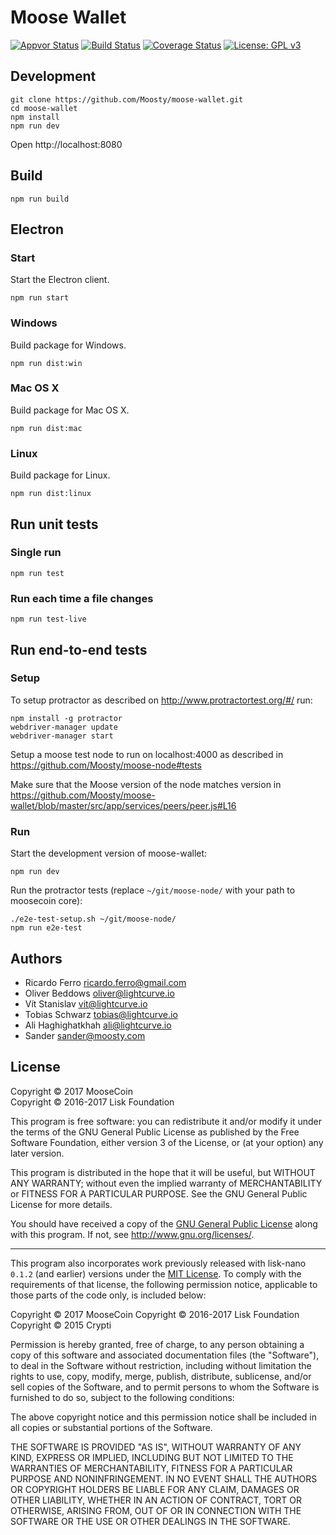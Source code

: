 # Moose Wallet
[![Appvor Status](https://ci.appveyor.com/api/projects/status/corbifex/moose-wallet/branch/testnet-development?svg=true)](https://ci.appveyor.com/project/corbifex/moose-wallet)
[![Build Status](https://travis-ci.org/Moosty/moose-wallet.svg?branch=testnet-development)](https://travis-ci.org/Moosty/moose-wallet)
[![Coverage Status](https://coveralls.io/repos/github/Moosty/moose-wallet/badge.svg?branch=master)](https://coveralls.io/github/Moosty/moose-wallet?branch=master)
[![License: GPL v3](https://img.shields.io/badge/License-GPL%20v3-blue.svg)](http://www.gnu.org/licenses/gpl-3.0)

## Development

```
git clone https://github.com/Moosty/moose-wallet.git
cd moose-wallet
npm install
npm run dev
```

Open http://localhost:8080

## Build

```
npm run build
```

## Electron

### Start

Start the Electron client.

```
npm run start
```

### Windows

Build package for Windows.

```
npm run dist:win
```

### Mac OS X

Build package for Mac OS X.

```
npm run dist:mac
```

### Linux

Build package for Linux.

```
npm run dist:linux
```

## Run unit tests

### Single run
```
npm run test
```

### Run each time a file changes
```
npm run test-live
```

## Run end-to-end tests

### Setup

To setup protractor as described on http://www.protractortest.org/#/ run:

```
npm install -g protractor
webdriver-manager update
webdriver-manager start
```

Setup a moose test node to run on localhost:4000 as described in https://github.com/Moosty/moose-node#tests

Make sure that the Moose version of the node matches version in https://github.com/Moosty/moose-wallet/blob/master/src/app/services/peers/peer.js#L16

### Run

Start the development version of moose-wallet:

```
npm run dev
```

Run the protractor tests (replace `~/git/moose-node/` with your path to moosecoin core):

```
./e2e-test-setup.sh ~/git/moose-node/
npm run e2e-test
```

## Authors

- Ricardo Ferro <ricardo.ferro@gmail.com>
- Oliver Beddows <oliver@lightcurve.io>
- Vít Stanislav <vit@lightcurve.io>
- Tobias Schwarz <tobias@lightcurve.io>
- Ali Haghighatkhah <ali@lightcurve.io>
- Sander <sander@moosty.com>
## License

Copyright © 2017 MooseCoin  
Copyright © 2016-2017 Lisk Foundation

This program is free software: you can redistribute it and/or modify it under the terms of the GNU General Public License as published by the Free Software Foundation, either version 3 of the License, or (at your option) any later version.

This program is distributed in the hope that it will be useful, but WITHOUT ANY WARRANTY; without even the implied warranty of MERCHANTABILITY or FITNESS FOR A PARTICULAR PURPOSE. See the GNU General Public License for more details.

You should have received a copy of the [GNU General Public License](https://github.com/LiskHQ/lisk-nano/tree/master/LICENSE) along with this program.  If not, see <http://www.gnu.org/licenses/>.

***

This program also incorporates work previously released with lisk-nano `0.1.2` (and earlier) versions under the [MIT License](https://opensource.org/licenses/MIT). To comply with the requirements of that license, the following permission notice, applicable to those parts of the code only, is included below:

Copyright © 2017 MooseCoin
Copyright © 2016-2017 Lisk Foundation
Copyright © 2015 Crypti

Permission is hereby granted, free of charge, to any person obtaining a copy of this software and associated documentation files (the "Software"), to deal in the Software without restriction, including without limitation the rights to use, copy, modify, merge, publish, distribute, sublicense, and/or sell copies of the Software, and to permit persons to whom the Software is furnished to do so, subject to the following conditions:

The above copyright notice and this permission notice shall be included in all copies or substantial portions of the Software.

THE SOFTWARE IS PROVIDED "AS IS", WITHOUT WARRANTY OF ANY KIND, EXPRESS OR IMPLIED, INCLUDING BUT NOT LIMITED TO THE WARRANTIES OF MERCHANTABILITY, FITNESS FOR A PARTICULAR PURPOSE AND NONINFRINGEMENT. IN NO EVENT SHALL THE AUTHORS OR COPYRIGHT HOLDERS BE LIABLE FOR ANY CLAIM, DAMAGES OR OTHER LIABILITY, WHETHER IN AN ACTION OF CONTRACT, TORT OR OTHERWISE, ARISING FROM, OUT OF OR IN CONNECTION WITH THE SOFTWARE OR THE USE OR OTHER DEALINGS IN THE SOFTWARE.
